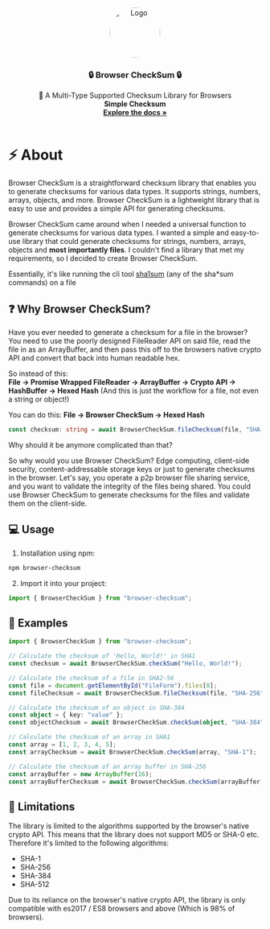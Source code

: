 <div align="center">
  <a >
    <img src="[./git/logo.jpg](https://github.com/Samuel-Hinchliffe/BrowserCheckSum/blob/master/git/logo.jpg)" alt="Logo" width="100" height="100" style="border-radius: 100%">
  </a>

  <div align="center">
    <h3>🔒 Browser CheckSum 🔒</h3>
  </div>

  <p align="center">
    🤖 A Multi-Type Supported Checksum Library for Browsers
    <br><b>Simple Checksum</b>
    <br />
    <a href="https://github.com//Samuel-Hinchliffe/BrowserCheckSum"><strong>Explore the docs »</strong></a>
    <br />
    <br />
  </p>
</div>

# ⚡ About

Browser CheckSum is a straightforward checksum library that enables you to generate checksums for various data types. It supports strings, numbers, arrays, objects, and more. Browser CheckSum is a lightweight library that is easy to use and provides a simple API for generating checksums.

Browser CheckSum came around when I needed a universal function to generate checksums for various data types. I wanted a simple and easy-to-use library that could generate checksums for strings, numbers, arrays, objects and **most importantly files**. I couldn't find a library that met my requirements, so I decided to create Browser CheckSum.

Essentially, it's like running the cli tool [sha1sum](https://en.wikipedia.org/wiki/Sha1sum) (any of the sha\*sum commands) on a file

## ❓ Why Browser CheckSum?

Have you ever needed to generate a checksum for a file in the browser? You need to use the poorly designed FileReader API on said file, read the file in as an ArrayBuffer, and then pass this off to the browsers native crypto API and convert that back into human readable hex.

So instead of this:<br>
**File -> Promise Wrapped FileReader -> ArrayBuffer -> Crypto API -> HashBuffer -> Hexed Hash**
(And this is just the workflow for a file, not even a string or object!)

You can do this:
**File -> Browser CheckSum -> Hexed Hash**

```typescript
const checksum: string = await BrowserCheckSum.fileChecksum(file, "SHA-256");
```

Why should it be anymore complicated than that?

So why would you use Browser CheckSum? Edge computing, client-side security, content-addressable storage keys or just to generate checksums in the browser. Let's say, you operate a p2p browser file sharing service, and you want to validate the integrity of the files being shared. You could use Browser CheckSum to generate checksums for the files and validate them on the client-side.

## 💻 Usage

1. Installation using npm:

```bash
npm browser-checksum
```

2. Import it into your project:

```javascript
import { BrowserCheckSum } from "browser-checksum";
```

## 🤖 Examples

```typescript
import { BrowserCheckSum } from "browser-checksum";

// Calculate the checksum of 'Hello, World!' in SHA1
const checksum = await BrowserCheckSum.checkSum("Hello, World!");

// Calculate the checksum of a file in SHA2-56
const file = document.getElementById("FileForm").files[0];
const fileChecksum = await BrowserCheckSum.fileChecksum(file, "SHA-256");

// Calculate the checksum of an object in SHA-384
const object = { key: "value" };
const objectChecksum = await BrowserCheckSum.checkSum(object, "SHA-384");

// Calculate the checksum of an array in SHA1
const array = [1, 2, 3, 4, 5];
const arrayChecksum = await BrowserCheckSum.checkSum(array, "SHA-1");

// Calculate the checksum of an array buffer in SHA-256
const arrayBuffer = new ArrayBuffer(16);
const arrayBufferChecksum = await BrowserCheckSum.checkSum(arrayBuffer, "SHA-256");
```

## 🐔 Limitations

The library is limited to the algorithms supported by the browser's native crypto API. This means that the library does not support MD5 or SHA-0 etc. Therefore it's limited to the following algorithms:

- SHA-1
- SHA-256
- SHA-384
- SHA-512

Due to its reliance on the browser's native crypto API, the library is only compatible with es2017 / ES8 browsers and above (Which is 98% of browsers).

